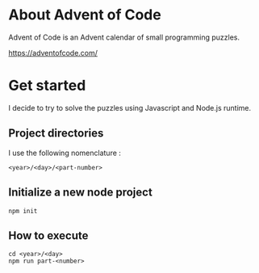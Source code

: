 # About Advent of Code

Advent of Code is an Advent calendar of small programming puzzles.

https://adventofcode.com/

# Get started

I decide to try to solve the puzzles using Javascript and Node.js runtime.

## Project directories

I use the following nomenclature :

`<year>/<day>/<part-number>`

## Initialize a new node project

```console
npm init
```

## How to execute

```console
cd <year>/<day>
npm run part-<number>
```
